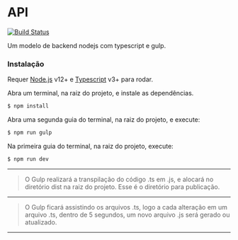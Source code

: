 # API
[![Build Status](https://travis-ci.org/joemccann/dillinger.svg?branch=master)](https://travis-ci.org/joemccann/dillinger)

Um modelo de backend nodejs com typescript e gulp.

### Instalação

Requer [Node.js](https://nodejs.org/) v12+ e [Typescript](https://www.typescriptlang.org/) v3+ para rodar.

Abra um terminal, na raiz do projeto, e instale as dependências. 
```sh
$ npm install 
```
Abra uma segunda guia do terminal, na raiz do projeto, e execute:
```sh
$ npm run gulp
```
Na primeira guia do terminal, na raiz do projeto, execute:
```sh
$ npm run dev
```
----
 >O Gulp realizará a transpilação do código .ts em .js, e alocará no diretório dist na raiz do projeto. Esse é o diretório para publicação.
 
 ----
 >O Gulp ficará assistindo os arquivos .ts, logo a cada alteração em um arquivo .ts, dentro de 5 segundos, um novo arquivo .js será gerado ou atualizado.
 ----